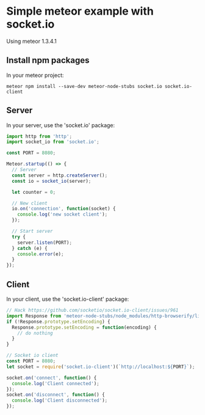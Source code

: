 # Simple meteor example with socket.io

Using meteor 1.3.4.1

## Install npm packages

In your meteor project:

    meteor npm install --save-dev meteor-node-stubs socket.io socket.io-client

## Server

In your server, use the 'socket.io' package:

```javascript
import http from 'http';
import socket_io from 'socket.io';

const PORT = 8080;

Meteor.startup(() => {
  // Server
  const server = http.createServer();
  const io = socket_io(server);

  let counter = 0;

  // New client
  io.on('connection', function(socket) {
    console.log('new socket client');
  });

  // Start server
  try {
    server.listen(PORT);
  } catch (e) {
    console.error(e);
  }
});
```

## Client

In your client, use the 'socket.io-client' package:

```javascript
// Hack https://github.com/socketio/socket.io-client/issues/961
import Response from 'meteor-node-stubs/node_modules/http-browserify/lib/response';
if (!Response.prototype.setEncoding) {
  Response.prototype.setEncoding = function(encoding) {
    // do nothing
  }
}

// Socket io client
const PORT = 8080;
let socket = require('socket.io-client')(`http://localhost:${PORT}`);

socket.on('connect', function() {
  console.log('Client connected');
});
socket.on('disconnect', function() {
  console.log('Client disconnected');
});
```
